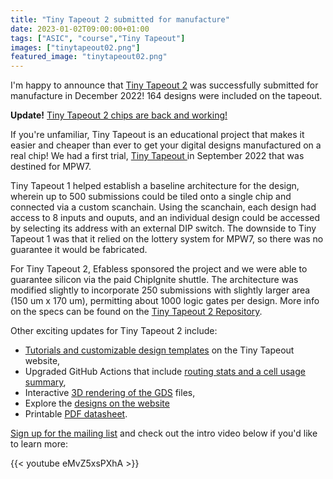 ```yaml
---
title: "Tiny Tapeout 2 submitted for manufacture"
date: 2023-01-02T09:00:00+01:00
tags: ["ASIC", "course","Tiny Tapeout"]
images: ["tinytapeout02.png"]
featured_image: "tinytapeout02.png"
---
```


I'm happy to announce that [Tiny Tapeout 2](https://tinytapeout.com/runs/tt02/) was successfully submitted for manufacture in December 2022! 164 designs were included on the tapeout.

**Update!** [Tiny Tapeout 2 chips are back and working!](/post/tt02-silicon-is-alive)

If you're unfamiliar, Tiny Tapeout is an educational project that makes it easier and cheaper than ever to get your digital designs manufactured on a real chip! We had a first trial, [Tiny Tapeout ](https://tinytapeout.com/runs/tt01/) in September 2022 that was destined for MPW7. 

Tiny Tapeout 1 helped establish a baseline architecture for the design, wherein up to 500 submissions could be tiled onto a single chip and connected via a custom scanchain. Using the scanchain, each design had access to 8 inputs and ouputs, and an individual design could be accessed by selecting its address with an external DIP switch. The downside to Tiny Tapeout 1 was that it relied on the lottery system for MPW7, so there was no guarantee it would be fabricated.

For Tiny Tapeout 2, Efabless sponsored the project and we were able to guarantee silicon via the paid ChipIgnite shuttle. The architecture was modified slightly to incorporate 250 submissions with slightly larger area (150 um x 170 um), permitting about 1000 logic gates per design. More info on the specs can be found on the [Tiny Tapeout 2 Repository](https://github.com/TinyTapeout/tinytapeout-mpw7/blob/mpw7-submitted-branch/INFO.md).

Other exciting updates for Tiny Tapeout 2 include:

* [Tutorials and customizable design templates](https://tinytapeout.com/digital_design/) on the Tiny Tapeout website,
* Upgraded GitHub Actions that include [routing stats and a cell usage summary](https://github.com/ekliptik/tt02-chase-the-beat/actions/runs/3544351091),
* Interactive [3D rendering of the GDS](https://gds-viewer.tinytapeout.com/?model=https://ekliptik.github.io/tt02-chase-the-beat/tinytapeout.gds.gltf) files,
* Explore the [designs on the website](https://tinytapeout.com/runs/tt02/)
* Printable [PDF datasheet](https://tinytapeout.com/tt02.pdf).

[Sign up for the mailing list](https://tinytapeout.com/) and check out the intro video below if you'd like to learn more:

{{< youtube eMvZ5xsPXhA >}}

